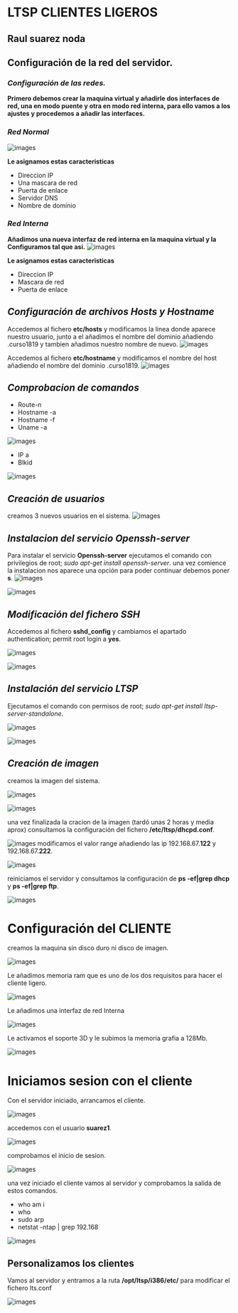 # LTSP CLIENTES LIGEROS

## Raul suarez noda

## Configuración de la red del servidor.

### *Configuración de las redes.*
**Primero debemos crear la maquina virtual y añadirle dos interfaces de red, una en modo puente y otra en modo red interna, para ello vamos a los ajustes y procedemos a añadir las interfaces.**
### *Red Normal*
![images](images/1.PNG)

**Le asignamos estas caracteristicas**
* Direccion IP
* Una mascara de red
* Puerta de enlace
* Servidor DNS
* Nombre de dominio

### *Red Interna*

**Añadimos una nueva interfaz de red interna en la maquina virtual y la Configuramos tal que asi.**
![images](images/2.PNG)

**Le asignamos estas caracteristicas**
* Direccion IP
* Mascara de red
* Puerta de enlace

## *Configuración de archivos Hosts y Hostname*

Accedemos al fichero **etc/hosts** y modificamos la linea donde aparece nuestro usuario, junto a el añadimos el nombre del dominio añadiendo .curso1819 y tambien añadimos nuestro nombre de nuevo.
![images](images/3.PNG)

Accedemos al fichero **etc/hostname** y modificamos el nombre del host añadiendo el nombre del dominio .curso1819.
![images](images/4.PNG)

## *Comprobacion de comandos*
* Route-n
* Hostname -a
* Hostname -f
* Uname -a

![images](images/5.PNG)

* IP a
* Blkid

![images](images/6.PNG)

## *Creación de usuarios*

creamos 3 nuevos usuarios en el sistema.
![images](images/7.PNG)

## *Instalacion del servicio Openssh-server*

Para instalar el servicio **Openssh-server** ejecutamos el comando con privilegios de root; *sudo  apt-get install openssh-server*.
una vez comience la instalacion nos aparece una opción para poder continuar debemos poner **s**.
![images](images/8.PNG)

![images](images/9.PNG)

## *Modificación del fichero SSH*
Accedemos al fichero **sshd_config** y cambiamos el apartado authentication; permit root login a **yes**.

![images](images/10.PNG)

![images](images/11.PNG)


## *Instalación del servicio LTSP*
Ejecutamos el comando con permisos de root; *sudo apt-get install ltsp-server-standalone*.

![images](images/12.PNG)

![images](images/13.PNG)
## *Creación de imagen*
creamos la imagen del sistema.

![images](images/14.PNG)

![images](images/15.PNG)

una vez finalizada la cracion de la imagen (tardó unas 2 horas y media aprox) consultamos la configuración del fichero **/etc/ltsp/dhcpd.conf**.

![images](images/16.PNG)
modificamos el valor range añadiendo las ip 192.168.67.**122** y 192.168.67.**222**.

![images](images/17.PNG)

reiniciamos el servidor y consultamos la configuración de **ps -ef|grep dhcp** y **ps -ef|grep ftp**.

![images](images/18.PNG)


# **Configuración del CLIENTE**

creamos la maquina sin disco duro  ni disco de imagen.

![images](images/c1.PNG)

Le añadimos memoria ram que es uno de los dos requisitos para hacer el cliente ligero.

![images](images/c2.PNG)

Le añadimos una interfaz de red Interna

![images](images/c3.PNG)

Le activamos el soporte 3D y le subimos la memoria grafia a 128Mb.

![images](images/c4.PNG)

# **Iniciamos sesion con el cliente**
Con el servidor iniciado, arrancamos el cliente.  

![images](images/c5.PNG)

accedemos con el usuario **suarez1**.

![images](images/c6.PNG)

comprobamos el inicio de sesion.

![images](images/c7.PNG)

una vez iniciado el cliente vamos al servidor y comprobamos la salida de estos comandos.
* who am i
* who
* sudo arp
* netstat -ntap | grep 192.168

![images](images/c8.PNG)

## Personalizamos los clientes

Vamos al servidor y entramos a la ruta **/opt/ltsp/i386/etc/** para modificar el  fichero lts.conf 

![images](images/c9.PNG)
